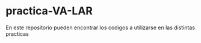 # practica-VA-LAR

En este repositorio pueden encontrar los codigos a utilizarse en las distintas practicas
